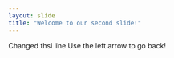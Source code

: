 ```yaml
---
layout: slide
title: "Welcome to our second slide!"
---
```

Changed thsi line
Use the left arrow to go back!
